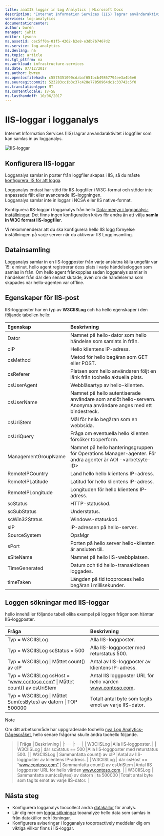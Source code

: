 ```yaml
---
title: aaaIIS loggar in Log Analytics | Microsoft Docs
description: "Internet Information Services (IIS) lagrar användaraktivitet i loggfiler som kan samlas in av logganalys.  Den här artikeln beskriver hur tooconfigure samling av IIS-loggar och information om hello poster skapas i hello OMS-databasen."
services: log-analytics
documentationcenter: 
author: bwren
manager: jwhit
editor: tysonn
ms.assetid: cec5ff0a-01f5-4262-b2e8-e3db7b7467d2
ms.service: log-analytics
ms.devlang: na
ms.topic: article
ms.tgt_pltfrm: na
ms.workload: infrastructure-services
ms.date: 07/12/2017
ms.author: bwren
ms.openlocfilehash: c5575351090cdabaf651bcb49867794ee3a4b6e6
ms.sourcegitcommit: 523283cc1b3c37c428e77850964dc1c33742c5f0
ms.translationtype: MT
ms.contentlocale: sv-SE
ms.lasthandoff: 10/06/2017
---
```

# <a name="iis-logs-in-log-analytics"></a>IIS-loggar i logganalys
Internet Information Services (IIS) lagrar användaraktivitet i loggfiler som kan samlas in av logganalys.  

![IIS-loggar](media/log-analytics-data-sources-iis-logs/overview.png)

## <a name="configuring-iis-logs"></a>Konfigurera IIS-loggar
Logganalys samlar in poster från loggfiler skapas i IIS, så du måste [konfigurera IIS för att logga](https://technet.microsoft.com/library/hh831775.aspx).

Logganalys endast har stöd för IIS-loggfiler i W3C-format och stöder inte anpassade fält eller avancerade IIS-loggningen.  
Logganalys samlar inte in loggar i NCSA eller IIS native-format.

Konfigurera IIS-loggar i logganalys från hello [Data-menyn i logganalys-inställningar](log-analytics-data-sources.md#configuring-data-sources).  Det finns ingen konfiguration krävs för andra än att välja **samla in W3C format IIS-loggfiler**.

Vi rekommenderar att du ska konfigurera hello IIS logg förnyelse inställningen på varje server när du aktiverar IIS Logginsamling.

## <a name="data-collection"></a>Datainsamling
Logganalys samlar in en IIS-loggposter från varje anslutna källa ungefär var 15: e minut.  hello agent registrerar dess plats i varje händelseloggen som samlas in från.  Om hello agent frånkopplas sedan logganalys samlar in händelser från där den senast slutade, även om de händelserna som skapades när hello-agenten var offline.

## <a name="iis-log-record-properties"></a>Egenskaper för IIS-post
IIS-loggposter har en typ av **W3CIISLog** och ha hello egenskaper i den följande tabellen hello:

| Egenskap | Beskrivning |
|:--- |:--- |
| Dator |Namnet på hello-dator som hello händelse som samlats in från. |
| cIP |Hello klientens IP-adress. |
| csMethod |Metod för hello begäran som GET eller POST. |
| csReferer |Platsen som hello användaren följt en länk från toohello aktuella plats. |
| csUserAgent |Webbläsartyp av hello-klienten. |
| csUserName |Namnet på hello autentiserade användare som anslöt hello-servern. Anonyma användare anges med ett bindestreck. |
| csUriStem |Mål för hello begäran som en webbsida. |
| csUriQuery |Fråga om eventuella hello klienten försöker tooperform. |
| ManagementGroupName |Namnet på hello hanteringsgruppen för Operations Manager-agenter.  För andra agenter är AOI -\<arbetsyte-ID\> |
| RemoteIPCountry |Land hello hello klientens IP-adress. |
| RemoteIPLatitude |Latitud för hello klientens IP-adress. |
| RemoteIPLongitude |Longituden för hello klientens IP-adress. |
| scStatus |HTTP-statuskod. |
| scSubStatus |Understatus. |
| scWin32Status |Windows-statuskod. |
| sIP |IP-adressen på hello-server. |
| SourceSystem |OpsMgr |
| sPort |Porten på hello server hello-klienten är ansluten till. |
| sSiteName |Namnet på hello IIS-webbplatsen. |
| TimeGenerated |Datum och tid hello-transaktionen loggades. |
| timeTaken |Längden på tid tooprocess hello begäran i millisekunder. |

## <a name="log-searches-with-iis-logs"></a>Loggen sökningar med IIS-loggar
hello innehåller följande tabell olika exempel på loggen frågor som hämtar IIS-loggposter.

| Fråga | Beskrivning |
|:--- |:--- |
| Typ = W3CIISLog |Alla IIS-loggposter. |
| Typ = W3CIISLog scStatus = 500 |Alla IIS-loggposter med returstatus 500. |
| Typ = W3CIISLog &#124; Måttet count() av cIP |Antal av IIS-loggposter av klientens IP-adress. |
| Typ = W3CIISLog csHost = ”www.contoso.com” &#124; Måttet count() av csUriStem |Antal IIS loggposter URL för hello värden www.contoso.com. |
| Typ = W3CIISLog &#124; Måttet Sum(csBytes) av datorn &#124; TOP 500000 |Totalt antal byte som tagits emot av varje IIS-dator. |

>[!NOTE]
> Om ditt arbetsområde har uppgraderade toohello [nya Log Analytics-frågespråket](log-analytics-log-search-upgrade.md), hello senare frågorna skulle ändra toohello följande.

> | Fråga | Beskrivning |
|:--- |:--- |
| W3CIISLog |Alla IIS-loggposter. |
| W3CIISLog &#124; där scStatus == 500 |Alla IIS-loggposter med returstatus 500. |
| W3CIISLog &#124; Sammanfatta count() av cIP |Antal av IIS-loggposter av klientens IP-adress. |
| W3CIISLog &#124; där csHost == ”www.contoso.com” &#124; Sammanfatta count() av csUriStem |Antal IIS loggposter URL för hello värden www.contoso.com. |
| W3CIISLog &#124; Sammanfatta sum(csBytes) av datorn &#124; ta 500000 |Totalt antal byte som tagits emot av varje IIS-dator. |

## <a name="next-steps"></a>Nästa steg
* Konfigurera logganalys toocollect andra [datakällor](log-analytics-data-sources.md) för analys.
* Lär dig mer om [logga sökningar](log-analytics-log-searches.md) tooanalyze hello data som samlas in från datakällor och lösningar.
* Konfigurera aviseringar i logganalys tooproactively meddelar dig om viktiga villkor finns i IIS-loggar.
